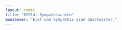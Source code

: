 ```yaml
---
layout: comic
title: "#2914: Sympathisanten"
mouseover: "Elef und Sympathis sind Geschwister."
---
```

